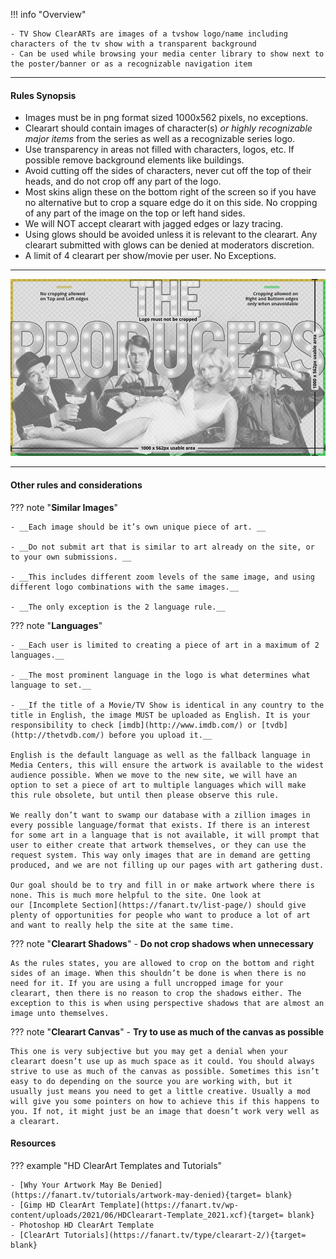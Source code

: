 !!! info "Overview"

    - TV Show ClearARTs are images of a tvshow logo/name including characters of the tv show with a transparent background
    - Can be used while browsing your media center library to show next to the poster/banner or as a recognizable navigation item

---

#### **Rules Synopsis**

* Images must be in png format sized 1000x562 pixels, no exceptions.
* Clearart should contain images of character(s) <em>or highly recognizable major items</em> from the series as well as a recognizable series logo.
* Use transparency in areas not filled with characters, logos, etc. If possible remove background elements like buildings.
* Avoid cutting off the sides of characters, never cut off the top of their heads, and do not crop off any part of the logo.
* Most skins align these on the bottom right of the screen so if you have no alternative but to crop a square edge do it on this side. No cropping of any part of the image on the top or left hand sides.
* We will NOT accept clearart with jagged edges or lazy tracing.
* Using glows should be avoided unless it is relevant to the clearart. Any clearart submitted with glows can be denied at moderators discretion.
* A limit of 4 clearart per show/movie per user. No Exceptions.
 
---

<img src="../../../assets/images/sizing-template-clearart.jpg" onmouseover="this.src='../../../assets/images/sizing-template-clearart.png'" onmouseout="this.src='../../../assets/images/sizing-template-clearart.jpg'"/>

---

#### __Other rules and considerations__

??? note "**Similar Images**"  

    - __Each image should be it’s own unique piece of art. __

    - __Do not submit art that is similar to art already on the site, or to your own submissions. __

    - __This includes different zoom levels of the same image, and using different logo combinations with the same images.__

    - __The only exception is the 2 language rule.__
    

??? note "**Languages**"

    - __Each user is limited to creating a piece of art in a maximum of 2 languages.__

    - __The most prominent language in the logo is what determines what language to set.__

    - __If the title of a Movie/TV Show is identical in any country to the title in English, the image MUST be uploaded as English. It is your responsibility to check [imdb](http://www.imdb.com/) or [tvdb](http://thetvdb.com/) before you upload it.__

    English is the default language as well as the fallback language in Media Centers, this will ensure the artwork is available to the widest audience possible. When we move to the new site, we will have an option to set a piece of art to multiple languages which will make this rule obsolete, but until then please observe this rule.

    We really don’t want to swamp our database with a zillion images in every possible language/format that exists. If there is an interest for some art in a language that is not available, it will prompt that user to either create that artwork themselves, or they can use the request system. This way only images that are in demand are getting produced, and we are not filling up our pages with art gathering dust.  
    
    Our goal should be to try and fill in or make artwork where there is none. This is much more helpful to the site. One look at our [Incomplete Section](https://fanart.tv/list-page/) should give plenty of opportunities for people who want to produce a lot of art and want to really help the site at the same time.


??? note "**Clearart Shadows**" 
    - __Do not crop shadows when unnecessary__

    As the rules states, you are allowed to crop on the bottom and right sides of an image. When this shouldn’t be done is when there is no need for it. If you are using a full uncropped image for your clearart, then there is no reason to crop the shadows either. The exception to this is when using perspective shadows that are almost an image unto themselves.  


??? note "**Clearart Canvas**"
    - __Try to use as much of the canvas as possible__

    This one is very subjective but you may get a denial when your clearart doesn’t use up as much space as it could. You should always strive to use as much of the canvas as possible. Sometimes this isn’t easy to do depending on the source you are working with, but it usually just means you need to get a little creative. Usually a mod will give you some pointers on how to achieve this if this happens to you. If not, it might just be an image that doesn’t work very well as a clearart.  


#### __Resources__

??? example "HD ClearArt Templates and Tutorials"

    - [Why Your Artwork May Be Denied](https://fanart.tv/tutorials/artwork-may-denied){target= blank}
    - [Gimp HD ClearArt Template](https://fanart.tv/wp-content/uploads/2021/06/HDClearart-Template_2021.xcf){target= blank}
    - Photoshop HD ClearArt Template
    - [ClearArt Tutorials](https://fanart.tv/type/clearart-2/){target= blank}
